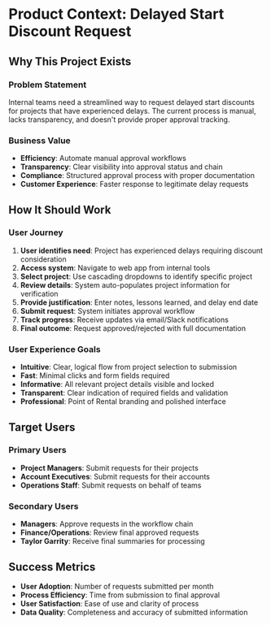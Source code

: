 # Product Context: Delayed Start Discount Request

## Why This Project Exists

### Problem Statement
Internal teams need a streamlined way to request delayed start discounts for projects that have experienced delays. The current process is manual, lacks transparency, and doesn't provide proper approval tracking.

### Business Value
- **Efficiency**: Automate manual approval workflows
- **Transparency**: Clear visibility into approval status and chain
- **Compliance**: Structured approval process with proper documentation
- **Customer Experience**: Faster response to legitimate delay requests

## How It Should Work

### User Journey
1. **User identifies need**: Project has experienced delays requiring discount consideration
2. **Access system**: Navigate to web app from internal tools
3. **Select project**: Use cascading dropdowns to identify specific project
4. **Review details**: System auto-populates project information for verification
5. **Provide justification**: Enter notes, lessons learned, and delay end date
6. **Submit request**: System initiates approval workflow
7. **Track progress**: Receive updates via email/Slack notifications
8. **Final outcome**: Request approved/rejected with full documentation

### User Experience Goals
- **Intuitive**: Clear, logical flow from project selection to submission
- **Fast**: Minimal clicks and form fields required
- **Informative**: All relevant project details visible and locked
- **Transparent**: Clear indication of required fields and validation
- **Professional**: Point of Rental branding and polished interface

## Target Users

### Primary Users
- **Project Managers**: Submit requests for their projects
- **Account Executives**: Submit requests for their accounts
- **Operations Staff**: Submit requests on behalf of teams

### Secondary Users
- **Managers**: Approve requests in the workflow chain
- **Finance/Operations**: Review final approved requests
- **Taylor Garrity**: Receive final summaries for processing

## Success Metrics
- **User Adoption**: Number of requests submitted per month
- **Process Efficiency**: Time from submission to final approval
- **User Satisfaction**: Ease of use and clarity of process
- **Data Quality**: Completeness and accuracy of submitted information

